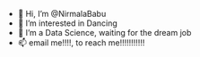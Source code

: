 - 👋 Hi, I’m @NirmalaBabu
- 👀 I’m interested in Dancing
- 🌱 I’m a Data Science, waiting for the dream job
- 📫 email me!!!!, to reach me!!!!!!!!!!!

<!---
NirmalaBabu21/NirmalaBabu is a ✨ special ✨ repository because its `README.md` (this file) appears on your GitHub profile.
You can click the Preview link to take a look at your changes.
--->
